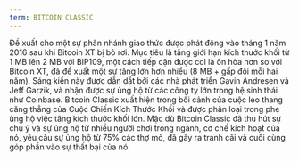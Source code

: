 ```yaml
---
term: BITCOIN CLASSIC
---
```


Đề xuất cho một sự phân nhánh giao thức được phát động vào tháng 1 năm 2016 sau khi Bitcoin XT bị bỏ rơi. Mục tiêu là tăng giới hạn kích thước khối từ 1 MB lên 2 MB với BIP109, một cách tiếp cận được coi là ôn hòa hơn so với Bitcoin XT, đã đề xuất một sự tăng lớn hơn nhiều (8 MB + gấp đôi mỗi hai năm). Sáng kiến này được dẫn dắt bởi các nhà phát triển Gavin Andresen và Jeff Garzik, và nhận được sự ủng hộ từ các công ty lớn trong hệ sinh thái như Coinbase. Bitcoin Classic xuất hiện trong bối cảnh của cuộc leo thang căng thẳng của Cuộc Chiến Kích Thước Khối và được phân loại trong phe ủng hộ việc tăng kích thước khối lớn. Mặc dù Bitcoin Classic đã thu hút sự chú ý và sự ủng hộ từ nhiều người chơi trong ngành, cơ chế kích hoạt của nó, yêu cầu sự ủng hộ từ 75% các thợ mỏ, đã gây ra tranh cãi và cuối cùng góp phần vào sự thất bại của nó.